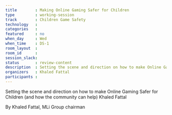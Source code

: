 ```yaml
---
title        : Making Online Gaming Safer for Children
type         : working-session
track        : Children Game Safety
technology   :
categories   :
featured     : no
when_day     : Wed
when_time    : DS-1
room_layout  :
room_id      :
session_slack:
status       : review-content
description  : Setting the scene and direction on how to make Online Gaming Safer for Children (and how the community can help)  Khaled Fattal
organizers   : Khaled Fattal
participants :
---
```


Setting the scene and direction on how to make Online Gaming Safer for Children (and how the community can help)  Khaled Fattal

By Khaled Fattal, MLi Group chairman
